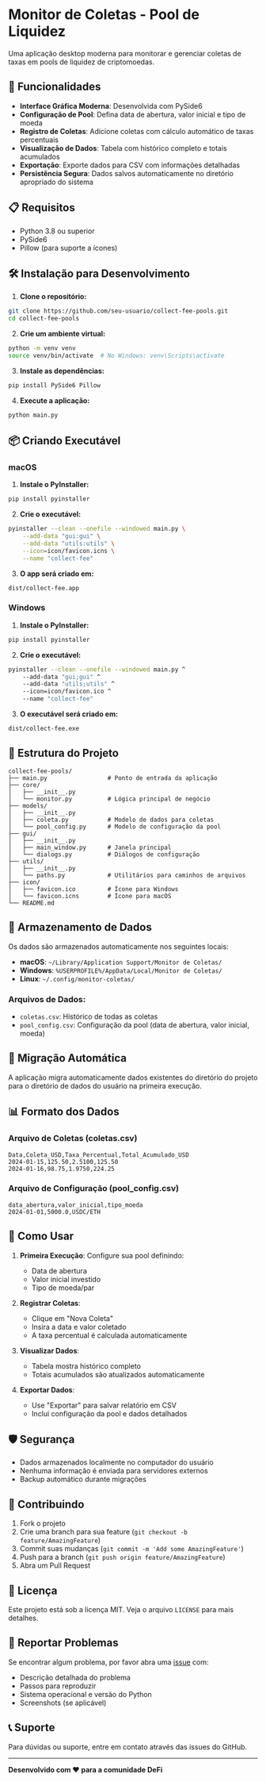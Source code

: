 # Monitor de Coletas - Pool de Liquidez

Uma aplicação desktop moderna para monitorar e gerenciar coletas de taxas em pools de liquidez de criptomoedas.

## 🚀 Funcionalidades

- **Interface Gráfica Moderna**: Desenvolvida com PySide6
- **Configuração de Pool**: Defina data de abertura, valor inicial e tipo de moeda
- **Registro de Coletas**: Adicione coletas com cálculo automático de taxas percentuais
- **Visualização de Dados**: Tabela com histórico completo e totais acumulados
- **Exportação**: Exporte dados para CSV com informações detalhadas
- **Persistência Segura**: Dados salvos automaticamente no diretório apropriado do sistema

## 📋 Requisitos

- Python 3.8 ou superior
- PySide6
- Pillow (para suporte a ícones)

## 🛠️ Instalação para Desenvolvimento

1. **Clone o repositório:**
```bash
git clone https://github.com/seu-usuario/collect-fee-pools.git
cd collect-fee-pools
```

2. **Crie um ambiente virtual:**
```bash
python -m venv venv
source venv/bin/activate  # No Windows: venv\Scripts\activate
```

3. **Instale as dependências:**
```bash
pip install PySide6 Pillow
```

4. **Execute a aplicação:**
```bash
python main.py
```

## 📦 Criando Executável

### macOS

1. **Instale o PyInstaller:**
```bash
pip install pyinstaller
```

2. **Crie o executável:**
```bash
pyinstaller --clean --onefile --windowed main.py \
    --add-data "gui:gui" \
    --add-data "utils:utils" \
    --icon=icon/favicon.icns \
    --name "collect-fee"
```

3. **O app será criado em:**
```
dist/collect-fee.app
```

### Windows

1. **Instale o PyInstaller:**
```bash
pip install pyinstaller
```

2. **Crie o executável:**
```bash
pyinstaller --clean --onefile --windowed main.py ^
    --add-data "gui;gui" ^
    --add-data "utils;utils" ^
    --icon=icon/favicon.ico ^
    --name "collect-fee"
```

3. **O executável será criado em:**
```
dist/collect-fee.exe
```

## 📁 Estrutura do Projeto

```
collect-fee-pools/
├── main.py                 # Ponto de entrada da aplicação
├── core/
│   ├── __init__.py
│   └── monitor.py          # Lógica principal de negócio
├── models/
│   ├── __init__.py
│   ├── coleta.py           # Modelo de dados para coletas
│   └── pool_config.py      # Modelo de configuração da pool
├── gui/
│   ├── __init__.py
│   ├── main_window.py      # Janela principal
│   └── dialogs.py          # Diálogos de configuração
├── utils/
│   ├── __init__.py
│   └── paths.py            # Utilitários para caminhos de arquivos
├── icon/
│   ├── favicon.ico         # Ícone para Windows
│   └── favicon.icns        # Ícone para macOS
└── README.md
```

## 💾 Armazenamento de Dados

Os dados são armazenados automaticamente nos seguintes locais:

- **macOS**: `~/Library/Application Support/Monitor de Coletas/`
- **Windows**: `%USERPROFILE%/AppData/Local/Monitor de Coletas/`
- **Linux**: `~/.config/monitor-coletas/`

### Arquivos de Dados:
- `coletas.csv`: Histórico de todas as coletas
- `pool_config.csv`: Configuração da pool (data de abertura, valor inicial, moeda)

## 🔄 Migração Automática

A aplicação migra automaticamente dados existentes do diretório do projeto para o diretório de dados do usuário na primeira execução.

## 📊 Formato dos Dados

### Arquivo de Coletas (coletas.csv)
```csv
Data,Coleta_USD,Taxa_Percentual,Total_Acumulado_USD
2024-01-15,125.50,2.5100,125.50
2024-01-16,98.75,1.9750,224.25
```

### Arquivo de Configuração (pool_config.csv)
```csv
data_abertura,valor_inicial,tipo_moeda
2024-01-01,5000.0,USDC/ETH
```

## 🎯 Como Usar

1. **Primeira Execução**: Configure sua pool definindo:
   - Data de abertura
   - Valor inicial investido
   - Tipo de moeda/par

2. **Registrar Coletas**:
   - Clique em "Nova Coleta"
   - Insira a data e valor coletado
   - A taxa percentual é calculada automaticamente

3. **Visualizar Dados**:
   - Tabela mostra histórico completo
   - Totais acumulados são atualizados automaticamente

4. **Exportar Dados**:
   - Use "Exportar" para salvar relatório em CSV
   - Inclui configuração da pool e dados detalhados

## 🛡️ Segurança

- Dados armazenados localmente no computador do usuário
- Nenhuma informação é enviada para servidores externos
- Backup automático durante migrações

## 🤝 Contribuindo

1. Fork o projeto
2. Crie uma branch para sua feature (`git checkout -b feature/AmazingFeature`)
3. Commit suas mudanças (`git commit -m 'Add some AmazingFeature'`)
4. Push para a branch (`git push origin feature/AmazingFeature`)
5. Abra um Pull Request

## 📄 Licença

Este projeto está sob a licença MIT. Veja o arquivo `LICENSE` para mais detalhes.

## 🐛 Reportar Problemas

Se encontrar algum problema, por favor abra uma [issue](https://github.com/seu-usuario/collect-fee-pools/issues) com:

- Descrição detalhada do problema
- Passos para reproduzir
- Sistema operacional e versão do Python
- Screenshots (se aplicável)

## 📞 Suporte

Para dúvidas ou suporte, entre em contato através das issues do GitHub.

---

**Desenvolvido com ❤️ para a comunidade DeFi**
